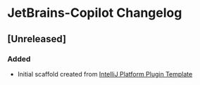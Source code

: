 <!-- Keep a Changelog guide -> https://keepachangelog.com -->

# JetBrains-Copilot Changelog

## [Unreleased]
### Added
- Initial scaffold created from [IntelliJ Platform Plugin Template](https://github.com/JetBrains/intellij-platform-plugin-template)
